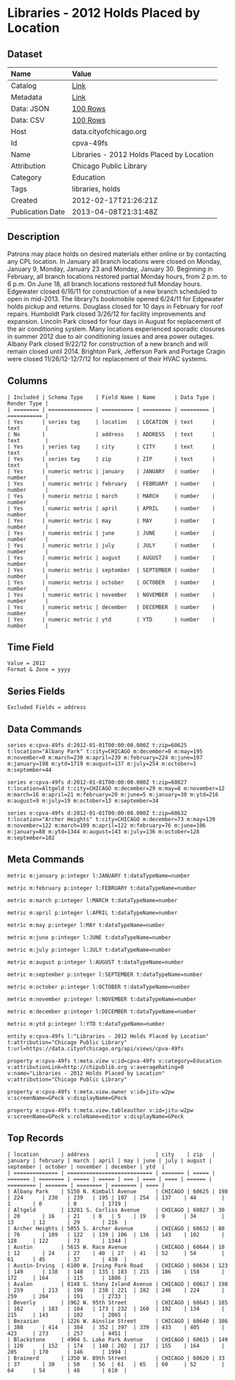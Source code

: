 # Libraries - 2012 Holds Placed by Location

## Dataset

| Name | Value |
| :--- | :---- |
| Catalog | [Link](https://catalog.data.gov/dataset/libraries-2012-holds-placed-by-location-7fc19) |
| Metadata | [Link](https://data.cityofchicago.org/api/views/cpva-49fs) |
| Data: JSON | [100 Rows](https://data.cityofchicago.org/api/views/cpva-49fs/rows.json?max_rows=100) |
| Data: CSV | [100 Rows](https://data.cityofchicago.org/api/views/cpva-49fs/rows.csv?max_rows=100) |
| Host | data.cityofchicago.org |
| Id | cpva-49fs |
| Name | Libraries - 2012 Holds Placed by Location |
| Attribution | Chicago Public Library |
| Category | Education |
| Tags | libraries, holds |
| Created | 2012-02-17T21:26:21Z |
| Publication Date | 2013-04-08T21:31:48Z |

## Description

Patrons may place holds on desired materials either online or by contacting any CPL location.  In January all branch locations were closed on Monday, January 9, Monday, January 23 and Monday, January 30. Beginning in February, all branch locations restored partial Monday hours, from 2 p.m. to 6 p.m. On June 18, all branch locations restored full Monday hours. Edgewater closed 6/16/11 for construction of a new branch scheduled to open in mid-2013. The library?s bookmobile opened 6/24/11 for Edgewater holds pickup and returns. Douglass closed for 10 days in February for roof repairs. Humboldt Park closed 3/26/12 for facility improvements and expansion. Lincoln Park closed for four days in August for replacement of the air conditioning system. Many locations experienced sporadic closures in summer 2012 due to air conditioning issues and area power outages. Albany Park closed 9/22/12 for construction of a new branch and will remain closed until 2014. Brighton Park, Jefferson Park and Portage Cragin were closed 11/26/12-12/7/12 for replacement of their HVAC systems.

## Columns

```ls
| Included | Schema Type    | Field Name | Name      | Data Type | Render Type |
| ======== | ============== | ========== | ========= | ========= | =========== |
| Yes      | series tag     | location   | LOCATION  | text      | text        |
| No       |                | address    | ADDRESS   | text      | text        |
| Yes      | series tag     | city       | CITY      | text      | text        |
| Yes      | series tag     | zip        | ZIP       | text      | text        |
| Yes      | numeric metric | january    | JANUARY   | number    | number      |
| Yes      | numeric metric | february   | FEBRUARY  | number    | number      |
| Yes      | numeric metric | march      | MARCH     | number    | number      |
| Yes      | numeric metric | april      | APRIL     | number    | number      |
| Yes      | numeric metric | may        | MAY       | number    | number      |
| Yes      | numeric metric | june       | JUNE      | number    | number      |
| Yes      | numeric metric | july       | JULY      | number    | number      |
| Yes      | numeric metric | august     | AUGUST    | number    | number      |
| Yes      | numeric metric | september  | SEPTEMBER | number    | number      |
| Yes      | numeric metric | october    | OCTOBER   | number    | number      |
| Yes      | numeric metric | november   | NOVEMBER  | number    | number      |
| Yes      | numeric metric | december   | DECEMBER  | number    | number      |
| Yes      | numeric metric | ytd        | YTD       | number    | number      |
```

## Time Field

```ls
Value = 2012
Format & Zone = yyyy
```

## Series Fields

```ls
Excluded Fields = address
```

## Data Commands

```ls
series e:cpva-49fs d:2012-01-01T00:00:00.000Z t:zip=60625 t:location="Albany Park" t:city=CHICAGO m:december=0 m:may=195 m:november=0 m:march=230 m:april=239 m:february=224 m:june=197 m:january=198 m:ytd=1719 m:august=137 m:july=254 m:october=1 m:september=44

series e:cpva-49fs d:2012-01-01T00:00:00.000Z t:zip=60827 t:location=Altgeld t:city=CHICAGO m:december=29 m:may=8 m:november=12 m:march=16 m:april=21 m:february=20 m:june=5 m:january=30 m:ytd=216 m:august=9 m:july=19 m:october=13 m:september=34

series e:cpva-49fs d:2012-01-01T00:00:00.000Z t:zip=60632 t:location="Archer Heights" t:city=CHICAGO m:december=73 m:may=139 m:november=122 m:march=109 m:april=122 m:february=76 m:june=106 m:january=88 m:ytd=1344 m:august=143 m:july=136 m:october=128 m:september=102
```

## Meta Commands

```ls
metric m:january p:integer l:JANUARY t:dataTypeName=number

metric m:february p:integer l:FEBRUARY t:dataTypeName=number

metric m:march p:integer l:MARCH t:dataTypeName=number

metric m:april p:integer l:APRIL t:dataTypeName=number

metric m:may p:integer l:MAY t:dataTypeName=number

metric m:june p:integer l:JUNE t:dataTypeName=number

metric m:july p:integer l:JULY t:dataTypeName=number

metric m:august p:integer l:AUGUST t:dataTypeName=number

metric m:september p:integer l:SEPTEMBER t:dataTypeName=number

metric m:october p:integer l:OCTOBER t:dataTypeName=number

metric m:november p:integer l:NOVEMBER t:dataTypeName=number

metric m:december p:integer l:DECEMBER t:dataTypeName=number

metric m:ytd p:integer l:YTD t:dataTypeName=number

entity e:cpva-49fs l:"Libraries - 2012 Holds Placed by Location" t:attribution="Chicago Public Library" t:url=https://data.cityofchicago.org/api/views/cpva-49fs

property e:cpva-49fs t:meta.view v:id=cpva-49fs v:category=Education v:attributionLink=http://chipublib.org v:averageRating=0 v:name="Libraries - 2012 Holds Placed by Location" v:attribution="Chicago Public Library"

property e:cpva-49fs t:meta.view.owner v:id=jitu-w2pw v:screenName=GPeck v:displayName=GPeck

property e:cpva-49fs t:meta.view.tableauthor v:id=jitu-w2pw v:screenName=GPeck v:roleName=editor v:displayName=GPeck
```

## Top Records

```ls
| location       | address                     | city    | zip   | january | february | march | april | may | june | july | august | september | october | november | december | ytd  | 
| ============== | =========================== | ======= | ===== | ======= | ======== | ===== | ===== | === | ==== | ==== | ====== | ========= | ======= | ======== | ======== | ==== | 
| Albany Park    | 5150 N. Kimball Avenue      | CHICAGO | 60625 | 198     | 224      | 230   | 239   | 195 | 197  | 254  | 137    | 44        | 1       | 0        | 0        | 1719 | 
| Altgeld        | 13281 S. Corliss Avenue     | CHICAGO | 60827 | 30      | 20       | 16    | 21    | 8   | 5    | 19   | 9      | 34        | 13      | 12       | 29       | 216  | 
| Archer Heights | 5055 S. Archer Avenue       | CHICAGO | 60632 | 88      | 76       | 109   | 122   | 139 | 106  | 136  | 143    | 102       | 128     | 122      | 73       | 1344 | 
| Austin         | 5615 W. Race Avenue         | CHICAGO | 60644 | 18      | 12       | 24    | 27    | 40  | 27   | 41   | 52     | 54        | 61      | 45       | 37       | 438  | 
| Austin-Irving  | 6100 W. Irving Park Road    | CHICAGO | 60634 | 123     | 149      | 138   | 148   | 135 | 183  | 215  | 186    | 158       | 172     | 164      | 115      | 1886 | 
| Avalon         | 8148 S. Stony Island Avenue | CHICAGO | 60617 | 198     | 259      | 213   | 198   | 238 | 221  | 282  | 246    | 224       | 259     | 204      | 191      | 2733 | 
| Beverly        | 1962 W. 95th Street         | CHICAGO | 60643 | 185     | 162      | 183   | 184   | 173 | 232  | 160  | 192    | 134       | 215     | 143      | 102      | 2065 | 
| Bezazian       | 1226 W. Ainslie Street      | CHICAGO | 60640 | 386     | 388      | 414   | 384   | 352 | 397  | 339  | 433    | 405       | 423     | 273      | 257      | 4451 | 
| Blackstone     | 4904 S. Lake Park Avenue    | CHICAGO | 60615 | 149     | 120      | 152   | 174   | 140 | 202  | 217  | 155    | 164       | 205     | 170      | 146      | 1994 | 
| Brainerd       | 1350 W. 89th Street         | CHICAGO | 60620 | 33      | 37       | 30    | 50    | 56  | 61   | 65   | 60     | 52        | 64      | 54       | 48       | 610  | 
```